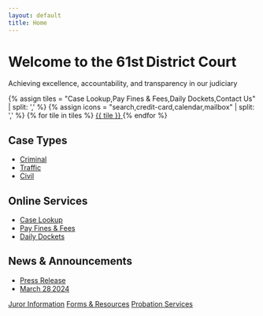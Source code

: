 ```yaml
---
layout: default
title: Home
---
```


<!-- HERO -->
<div class="hero text-center">
  <h1>Welcome to the 61st District Court</h1>
  <p>Achieving excellence, accountability, and transparency in our judiciary</p>
</div>

<!-- QUICK‑ACTION TILES -->
<div class="tile‑row">
  {% assign tiles = "Case Lookup,Pay Fines & Fees,Daily Dockets,Contact Us" | split: ',' %}
  {% assign icons = "search,credit-card,calendar,mailbox" | split: ',' %}
  {% for tile in tiles %}
    <a href="#" class="quick-tile">
      <i class="bi bi-{{ icons[forloop.index0] }}"></i>
      <span class="d-block mt‑2">{{ tile }}</span>
    </a>
  {% endfor %}
</div>

<!-- THREE CARD SECTIONS -->
<div class="section‑grid">

  <section class="card">
    <h2>Case Types</h2>
    <ul>
      <li><a href="#">Criminal</a></li>
      <li><a href="#">Traffic</a></li>
      <li><a href="#">Civil</a></li>
    </ul>
  </section>

  <section class="card">
    <h2>Online Services</h2>
    <ul>
      <li><a href="#">Case Lookup</a></li>
      <li><a href="#">Pay Fines & Fees</a></li>
      <li><a href="#">Daily Dockets</a></li>
    </ul>
  </section>

  <section class="card">
    <h2>News & Announcements</h2>
    <ul>
      <li><a href="#">Press Release</a></li>
      <li><a href="#">March 28 2024</a></li>
    </ul>
  </section>

</div>

<!-- BIG BUTTON STRIP -->
<div class="big‑btn‑row">
  <a href="#" class="big‑btn">Juror Information</a>
  <a href="#" class="big‑btn">Forms & Resources</a>
  <a href="#" class="big‑btn">Probation Services</a>
</div>
